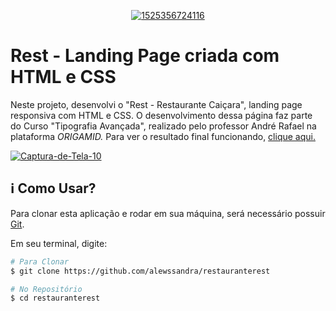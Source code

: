 <p align="center">
    <a href="https://github.com/jorgejrdj"><img src="https://i.ibb.co/bHVkGTx/1525356724116.png" alt="1525356724116" border="0"></a> </p>

# Rest - Landing Page criada com HTML e CSS

Neste projeto, desenvolvi o "Rest - Restaurante Caiçara", landing page responsiva com HTML e CSS. O desenvolvimento dessa página faz parte do Curso "Tipografia Avançada", realizado pelo professor André Rafael na plataforma *ORIGAMID.* Para ver o resultado final funcionando, [clique aqui.](https://youtu.be/adNGtGl0C-M)

<a href="https://ibb.co/tcBZF0m"><img src="https://i.ibb.co/HY7N3cF/Captura-de-Tela-10.png" alt="Captura-de-Tela-10" border="0"></a>

## :information_source: Como Usar?

Para clonar esta aplicação e rodar em sua máquina, será necessário possuir [Git](https://git-scm.com).

Em seu terminal, digite:
<br />

```bash
# Para Clonar
$ git clone https://github.com/alewssandra/restauranterest

# No Repositório
$ cd restauranterest
```
